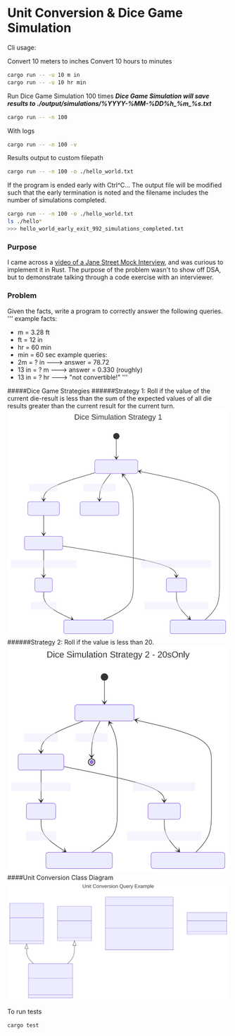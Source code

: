 # Unit Conversion & Dice Game Simulation
Cli usage:


Convert 10 meters to inches
Convert 10 hours to minutes 
```sh
cargo run -- -u 10 m in
cargo run -- -u 10 hr min
```

Run Dice Game Simulation 100 times
***Dice Game Simulation will save results to ./output/<n
results>_simulations/%YYYY-%MM-%DD_%h_%m_%s.txt***
```sh
cargo run -- -n 100
```
With logs
```sh
cargo run -- -n 100 -v
```
Results output to custom filepath
```sh
cargo run -- -n 100 -o ./hello_world.txt
```
If the program is ended early with Ctrl^C...
The output file will be modified such that the early termination is
noted and the filename includes the number of simulations completed.
```sh
cargo run -- -n 100 -o ./hello_world.txt
ls ./hello*
>>> hello_world_early_exit_992_simulations_completed.txt
```


### Purpose
I came across a [video of a Jane Street Mock Interview](https://www.youtube.com/watch?v=V8DGdPkBBxg), and was curious
to implement it in Rust. The purpose of the problem wasn't to show off
DSA, but to demonstrate talking through a code exercise with an
interviewer. 

### Problem
Given the facts, write a program to correctly answer the following
queries. 
'''
example facts:
* m = 3.28 ft
* ft = 12 in
* hr = 60 min
* min = 60 sec
example queries:
* 2m = ? in   ---> answer = 78.72
* 13 in = ? m ---> answer = 0.330 (roughly)
* 13 in = ? hr ---> "not convertible!"
'''

#####Dice Game Strategies
######Strategy 1:
Roll if the value of the current die-result is less than the sum of the
expected values of all die results greater than the current result for
the current turn.
![Dice Game: Strategy 1 State Flow](./mermaid_diagrams/dice_game_strat_1.svg?sanitize=true)
######Strategy 2:
Roll if the value is less than 20.
![Dice Game: Strategy 2: 20s Only State Flow](./mermaid_diagrams/dice_game_strat_2.svg?sanitize=true)
####Unit Conversion Class Diagram
![Unit Conversion Class Diagram](./mermaid_diagrams/class_uml.svg?sanitize=true)



To run tests
```
cargo test
```

